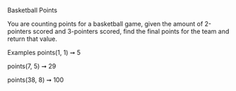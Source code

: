 Basketball Points

You are counting points for a basketball game, given the amount of 2-pointers scored and 3-pointers scored, find the final points for the team and return that value.

Examples
points(1, 1) ➞ 5

points(7, 5) ➞ 29

points(38, 8) ➞ 100